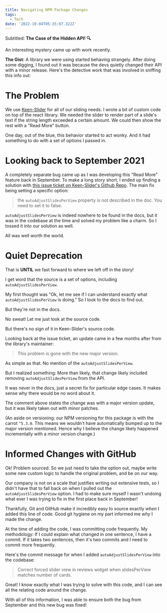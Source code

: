 ```yaml
---
title: Navigating NPM Package Changes
tags:
  - Tech
date: '2022-10-04T05:35:07.322Z'
---
```


Subtitled: **The Case of the Hidden API! 🔍**

An interesting mystery came up with work recently.

**The Gist:** A library we were using started behaving strangely. After doing some digging, I found out it was because the devs quietly changed their API with a minor release. Here's the detective work that was involved in sniffing this info out:

# The Problem

We use [Keen-Slider](https://keen-slider.io/) for all of our sliding needs. I wrote a bit of custom code on top of the react library. We needed the slider to render part of a slide's text if the string length exceeded a certain amount. We could then show the rest with a "Read More" button.

One day, out of the blue, this behavior started to act wonky. And it had something to do with a set of options I passed in.

# Looking back to September 2021

A completely separate bug came up as I was developing this "Read More" feature back in September. To make a long story short, I ended up finding a solution with [this issue ticket on Keen-Slider's Github Repo](https://github.com/rcbyr/keen-slider/issues/143). The main fix being setting a specific option:

> the `autoAdjustSlidesPerView` property is not described in the doc. You need to set it to false.

`autoAdjustSlidesPerView` is indeed nowhere to be found in the docs, but it was in the codebase at the time and solved my problem like a charm. So I tossed it into our solution as well.

All was well worth the world.

# Quiet Deprecation

That is **UNTIL** we fast forward to where we left off in the story!

I get word that the source is a set of options, including `autoAdjustSlidesPerView`.

My first thought was "Ok, let me see if I can understand exactly what `autoAdjustSlidesPerView` is doing." So I look to the docs to find out.

But they're not in the docs.

No sweat! Let me just look at the source code.

But there's no sign of it in Keen-Slider's source code.

Looking back at the issue ticket, an update came in a few months after from the library's maintainer:

> This problem is gone with the new major version.

As simple as that. No mention of the `autoAdjustSlidesPerView`.

But I realized something: More than likely, that change likely included removing `autoAdjustSlidesPerView` from the API.

It was never in the docs, just a secret fix for particular edge cases. It makes sense why there would be no word about it.

The comment above states the change was with a major version update, but it was likely taken out with minor patches.

(An aside on versioning: our NPM versioning for this package is with the carrot `^5.3.0`. This means we wouldn't have automatically bumped up to the major version mentioned. Hence why I believe the change likely happened incrementally with a minor version change.)

# Informed Changes with GitHub

Ok! Problem sourced. So we just need to take the option out, maybe write some new custom logic to handle the original problem, and be on our way.

Our company is not on a scale that justifies writing out extensive tests, so I didn't have that to fall back on when I pulled out the `autoAdjustSlidesPerView` option. I had to make sure myself I wasn't undoing what ever I was trying to fix in the first place back in September!

Thankfully, Git and GitHub make it incredibly easy to source exactly _when_ I added this line of code. Good git hygiene on my part informed me _why_ I made the change.

At the time of adding the code, I was committing code frequently. My methodology: If I could explain what changed in one sentence, I have a commit. If it takes two sentences, then it's two commits and I need to commit more frequently.

Here's the commit message for when I added `autoAdjustSlidesPerView` into the codebase:

> Correct forced slider view in reviews widget when slidesPerView matches number of cards.

Great! I know exactly what I was trying to solve with this code, and I can see all the relating code around the change.

With all of this information, I was able to ensure both the bug from September and this new bug was fixed!
